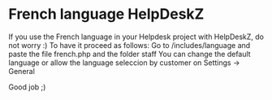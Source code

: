 # French language HelpDeskZ

If you use the French language in your Helpdesk project with HelpDeskZ, do not worry :)
To have it proceed as follows:
Go to /includes/language and paste the file french.php and the folder staff
You can change the default language or allow the language seleccion by customer on Settings -> General

Good job ;)
